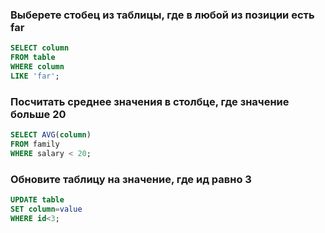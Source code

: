 ﻿### Выберете стобец из таблицы, где в любой из позиции есть far
```sql
SELECT column
FROM table
WHERE column
LIKE 'far';
```
### Посчитать среднее значения в столбце, где значение больше 20
```sql
SELECT AVG(column)
FROM family
WHERE salary < 20;
```

### Обновите таблицу на значение, где ид равно 3
```sql
UPDATE table 
SET column=value
WHERE id<3;
```
